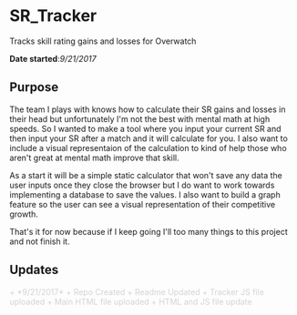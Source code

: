 SR_Tracker
======
Tracks skill rating gains and losses for Overwatch

**Date started**:*9/21/2017*


## Purpose

The team I plays with knows how to calculate their SR gains and losses in their head but unfortunately I'm not the best with mental math at high speeds. So I wanted to make a tool where you input your current SR and then input your SR after a match and it will calculate for you. I also want to include a visual representaion of the calculation to kind of help those who aren't great at mental math improve that skill.

As a start it will be a simple static calculator that won't save any data the user inputs once they close the browser but I do want to work towards implementing a database to save the values. I also want to build a graph feature so the user can see a visual representation of their competitive growth.

That's it for now because if I keep going I'll too many things to this project and not finish it.

## Updates
<span style="color:lightgrey">
+ *9/21/2017*
  + Repo Created
  + Readme Updated
  + Tracker JS file uploaded
  + Main HTML file uploaded
  + HTML and JS file update
</span>



